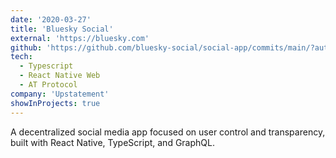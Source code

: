 ```yaml
---
date: '2020-03-27'
title: 'Bluesky Social'
external: 'https://bluesky.com'
github: 'https://github.com/bluesky-social/social-app/commits/main/?author=khuddite'
tech:
  - Typescript
  - React Native Web
  - AT Protocol
company: 'Upstatement'
showInProjects: true
---
```


A decentralized social media app focused on user control and transparency, built with React Native, TypeScript, and GraphQL.
